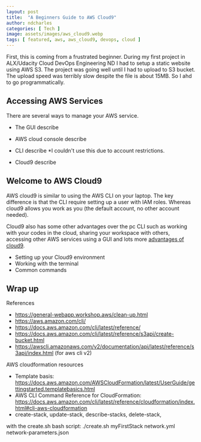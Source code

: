 ```yaml
---
layout: post
title:  "A Beginners Guide to AWS Cloud9"
author: ndcharles
categories: [ Tech ]
image: assets/images/aws_cloud9.webp
tags: [ featured, aws, aws_cloud9, devops, cloud ]
---
```

First, this is coming from a frustrated beginner. During my first project in ALX/Udacity Cloud DevOps Engineering ND I had to setup a static website using AWS S3. The project was going well until I had to upload to S3 bucket. The upload speed was terribly slow despite the file is about 15MB. So I ahd to go programmatically.

## Accessing AWS Services
There are several ways to manage your AWS service.
- The GUI
describe

- AWS cloud console
describe 

- CLI
describe
*I couldn't use this due to account restrictions.

- Cloud9 
describe

## Welcome to AWS Cloud9
AWS cloud9 is similar to using the AWS CLI on your laptop. The key difference is that the CLI require setting up a user with IAM roles. Whereas cloud9 allows you work as you (the default account, no other account needed).

Cloud9 also has some other advantages over the pc CLI such as working with your codes in the cloud, sharing your workspace with others, accessing other AWS services using a GUI and lots more [advantages of cloud9]().

- Setting up your Cloud9 environment
- Working with the terminal
- Common commands

## Wrap up



References
- https://general-webapp.workshop.aws/clean-up.html
- https://aws.amazon.com/cli/
- https://docs.aws.amazon.com/cli/latest/reference/
- https://docs.aws.amazon.com/cli/latest/reference/s3api/create-bucket.html
- https://awscli.amazonaws.com/v2/documentation/api/latest/reference/s3api/index.html (for aws cli v2)




AWS cloudformation resources
- Template basis: https://docs.aws.amazon.com/AWSCloudFormation/latest/UserGuide/gettingstarted.templatebasics.html
- AWS CLI Command Reference for CloudFormation: https://docs.aws.amazon.com/cli/latest/reference/cloudformation/index.html#cli-aws-cloudformation
- create-stack, update-stack, describe-stacks, delete-stack, 


with the create.sh bash script: ./create.sh myFirstStack network.yml network-parameters.json
